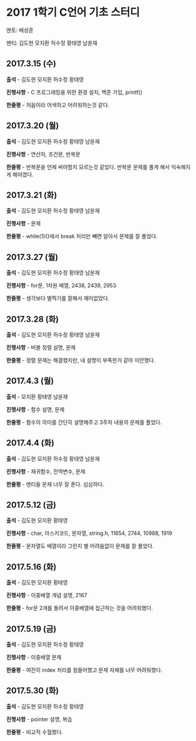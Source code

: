 # **2017 1학기 C언어 기초 스터디**

멘토: 배성훈

멘티: 김도현 모지환 허수정 황태영 남윤재

## 2017.3.15 \(수\)

**출석** - 김도현 모지환 허수정 황태영

**진행사항** - C 프로그래밍을 위한 환경 설치, 백준 가입, printf\(\)

**한줄평** - 처음이라 어색하고 어려워하는것 같다.

## 2017.3.20 \(월\)

**출석** - 김도현 모지환 허수정 황태영 남윤재

**진행사항** - 연산자, 조건문, 반복문

**한줄평** - 반복문을 언제 써야할지 모르는것 같았다. 반복문 문제를 풀게 해서 익숙해지게 해야겠다.

## 2017.3.21 \(화\)

**출석** - 김도현 모지환 허수정 황태영 남윤재

**진행사항** - 문제

**한줄평** - while(1){}에서 break 처리만 빼면 알아서 문제를 잘 풀었다.

## 2017.3.27 \(월\)

**출석** - 김도현 모지환 허수정 황태영 남윤재

**진행사항** - for문, 1차원 배열, 2438, 2439, 2953

**한줄평** - 생각보다 별찍기를 잘해서 재미없었다.

## 2017.3.28 \(화\)

**출석** - 김도현 모지환 허수정 황태영 남윤재

**진행사항** - 버블 정렬 설명, 문제

**한줄평** - 정렬 문제는 해결했지만, 내 설명이 부족한거 같아 미안했다.

## 2017.4.3 \(월\)

**출석** - 모지환 황태영 남윤재

**진행사항** - 함수 설명, 문제

**한줄평** - 함수의 의미를 간단히 설명해주고 3주차 내용의 문제를 풀었다.

## 2017.4.4 \(화\)

**출석** - 김도현 모지환 허수정 황태영 남윤재

**진행사항** - 재귀함수, 전역변수, 문제

**한줄평** - 멘티들 문제 너무 잘 푼다. 심심하다.

## 2017.5.12 \(금\)

**출석** - 김도현 모지환 황태영

**진행사항** - char, 아스키코드, 문자열, string.h, 11654, 2744, 10988, 1919

**한줄평** - 문자열도 배열이라 그런지 별 어려움없이 문제를 잘 풀었다.

## 2017.5.16 \(화\)

**출석** - 김도현 모지환 황태영

**진행사항** - 이중배열 개념 설명, 2167

**한줄평** - for문 2개를 돌려서 이중배열에 접근하는 것을 어려워했다.

## 2017.5.19 \(금\)

**출석** - 김도현 모지환 허수정 황태영

**진행사항** - 이중배열 문제

**한줄평** - 여전히 index 처리를 힘들어했고 문제 자체를 너무 어려워했다.

## 2017.5.30 \(화\)

**출석** - 김도현 모지환 허수정 황태영

**진행사항** - pointer 설명, 복습

**한줄평** - 비교적 수월했다.

